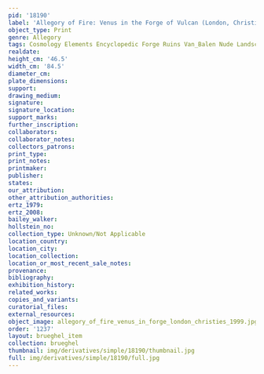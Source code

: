 ```yaml
---
pid: '18190'
label: 'Allegory of Fire: Venus in the Forge of Vulcan (London, Christie&apos;s, 1999)'
object_type: Print
genre: Allegory
tags: Cosmology Elements Encyclopedic Forge Ruins Van_Balen Nude Landscape Armor
realdate: 
height_cm: '46.5'
width_cm: '84.5'
diameter_cm: 
plate_dimensions: 
support: 
drawing_medium: 
signature: 
signature_location: 
support_marks: 
further_inscription: 
collaborators: 
collaborator_notes: 
collectors_patrons: 
print_type: 
print_notes: 
printmaker: 
publisher: 
states: 
our_attribution: 
other_attribution_authorities: 
ertz_1979: 
ertz_2008: 
bailey_walker: 
hollstein_no: 
collection_type: Unknown/Not Applicable
location_country: 
location_city: 
location_collection: 
location_or_most_recent_sale_notes: 
provenance: 
bibliography: 
exhibition_history: 
related_works: 
copies_and_variants: 
curatorial_files: 
external_resources: 
object_image: allegory_of_fire_venus_in_forge_london_christies_1999.jpg
order: '1237'
layout: brueghel_item
collection: brueghel
thumbnail: img/derivatives/simple/18190/thumbnail.jpg
full: img/derivatives/simple/18190/full.jpg
---
```

